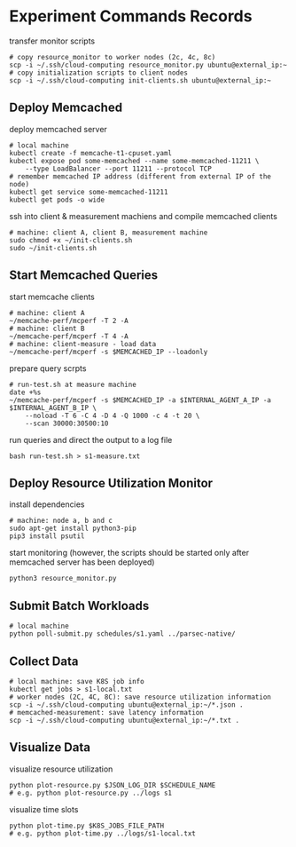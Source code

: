 # Experiment Commands Records

transfer monitor scripts 

```shell
# copy resource_monitor to worker nodes (2c, 4c, 8c)
scp -i ~/.ssh/cloud-computing resource_monitor.py ubuntu@external_ip:~
# copy initialization scripts to client nodes
scp -i ~/.ssh/cloud-computing init-clients.sh ubuntu@external_ip:~
```

## Deploy Memcached

deploy memcached server

```shell
# local machine
kubectl create -f memcache-t1-cpuset.yaml
kubectl expose pod some-memcached --name some-memcached-11211 \
    --type LoadBalancer --port 11211 --protocol TCP
# remember memcached IP address (different from external IP of the node)
kubectl get service some-memcached-11211
kubectl get pods -o wide
```

ssh into client & measurement machiens and compile memcached clients

```shell
# machine: client A, client B, measurement machine
sudo chmod +x ~/init-clients.sh
sudo ~/init-clients.sh
```

## Start Memcached Queries

start memcache clients 

```shell
# machine: client A
~/memcache-perf/mcperf -T 2 -A
# machine: client B
~/memcache-perf/mcperf -T 4 -A
# machine: client-measure - load data
~/memcache-perf/mcperf -s $MEMCACHED_IP --loadonly
```

prepare query scrpts

```shell
# run-test.sh at measure machine
date +%s
~/memcache-perf/mcperf -s $MEMCACHED_IP -a $INTERNAL_AGENT_A_IP -a $INTERNAL_AGENT_B_IP \
    --noload -T 6 -C 4 -D 4 -Q 1000 -c 4 -t 20 \
    --scan 30000:30500:10
```

run queries and direct the output to a log file

```shell
bash run-test.sh > s1-measure.txt
```

## Deploy Resource Utilization Monitor

install dependencies

```shell
# machine: node a, b and c
sudo apt-get install python3-pip
pip3 install psutil
```

start monitoring (however, the scripts should be started only after memcached server has been deployed)

```shell
python3 resource_monitor.py
```

## Submit Batch Workloads

```shell
# local machine
python poll-submit.py schedules/s1.yaml ../parsec-native/
```

## Collect Data

```shell
# local machine: save K8S job info
kubectl get jobs > s1-local.txt
# worker nodes (2C, 4C, 8C): save resource utilization information
scp -i ~/.ssh/cloud-computing ubuntu@external_ip:~/*.json .
# memcached-measurement: save latency information
scp -i ~/.ssh/cloud-computing ubuntu@external_ip:~/*.txt .
```

## Visualize Data

visualize resource utilization

```shell
python plot-resource.py $JSON_LOG_DIR $SCHEDULE_NAME
# e.g. python plot-resource.py ../logs s1
```

visualize time slots

```shell
python plot-time.py $K8S_JOBS_FILE_PATH
# e.g. python plot-time.py ../logs/s1-local.txt
```

